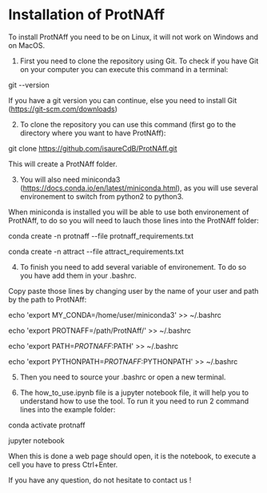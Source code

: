 # Installation of ProtNAff

To install ProtNAff you need to be on Linux, it will not work on Windows and on MacOS.

1. First you need to clone the repository using Git. To check if you have Git on your computer you can execute this command in a terminal:

git --version

If you have a git version you can continue, else you need to install Git (https://git-scm.com/downloads)

2. To clone the repository you can use this command (first go to the directory where you want to have ProtNAff):

git clone https://github.com/isaureCdB/ProtNAff.git

This will create a ProtNAff folder.

3. You will also need miniconda3 (https://docs.conda.io/en/latest/miniconda.html), as you will use several environement to switch from python2 to python3.

When miniconda is installed you will be able to use both environement of ProtNAff, to do so you will need to lauch those lines into the ProtNAff folder:

conda create -n protnaff --file protnaff_requirements.txt

conda create -n attract --file attract_requirements.txt

4. To finish you need to add several variable of environement. To do so you have add them in your .bashrc.

Copy paste those lines by changing user by the name of your user and path by the path to ProtNAff:

echo 'export MY_CONDA=/home/user/miniconda3' >> ~/.bashrc

echo 'export PROTNAFF=/path/ProtNAff/' >> ~/.bashrc

echo 'export PATH=$PROTNAFF:$PATH' >> ~/.bashrc

echo 'export PYTHONPATH=$PROTNAFF:$PYTHONPATH' >> ~/.bashrc

5. Then you need to source your .bashrc or open a new terminal.

6. The how_to_use.ipynb file is a jupyter notebook file, it will help you to understand how to use the tool.
To run it you need to run 2 command lines into the example folder:

conda activate protnaff

jupyter notebook

When this is done a web page should open, it is the notebook, to execute a cell you have to press Ctrl+Enter.

If you have any question, do not hesitate to contact us !
